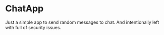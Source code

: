 # ChatApp

Just a simple app to send random messages to chat. And intentionally left with full of security issues. 
